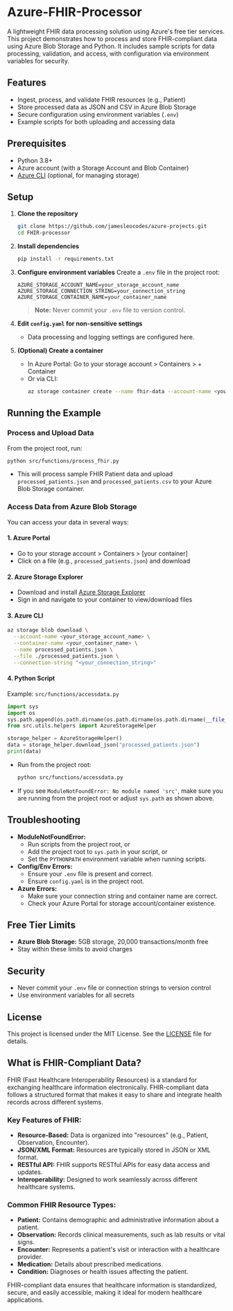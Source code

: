 # Azure-FHIR-Processor

A lightweight FHIR data processing solution using Azure's free tier services. This project demonstrates how to process and store FHIR-compliant data using Azure Blob Storage and Python. It includes sample scripts for data processing, validation, and access, with configuration via environment variables for security.

## Features
- Ingest, process, and validate FHIR resources (e.g., Patient)
- Store processed data as JSON and CSV in Azure Blob Storage
- Secure configuration using environment variables (`.env`)
- Example scripts for both uploading and accessing data

## Prerequisites
- Python 3.8+
- Azure account (with a Storage Account and Blob Container)
- [Azure CLI](https://docs.microsoft.com/en-us/cli/azure/install-azure-cli) (optional, for managing storage)

## Setup

1. **Clone the repository**
   ```bash
   git clone https://github.com/jamesleocodes/azure-projects.git
   cd FHIR-processor
   ```

2. **Install dependencies**
   ```bash
   pip install -r requirements.txt
   ```

3. **Configure environment variables**
   Create a `.env` file in the project root:
   ```env
   AZURE_STORAGE_ACCOUNT_NAME=your_storage_account_name
   AZURE_STORAGE_CONNECTION_STRING=your_connection_string
   AZURE_STORAGE_CONTAINER_NAME=your_container_name
   ```
   > **Note:** Never commit your `.env` file to version control.

4. **Edit `config.yaml` for non-sensitive settings**
   - Data processing and logging settings are configured here.

5. **(Optional) Create a container**
   - In Azure Portal: Go to your storage account > Containers > + Container
   - Or via CLI:
     ```bash
     az storage container create --name fhir-data --account-name <your_storage_account_name>
     ```

## Running the Example

### **Process and Upload Data**
From the project root, run:
```bash
python src/functions/process_fhir.py
```
- This will process sample FHIR Patient data and upload `processed_patients.json` and `processed_patients.csv` to your Azure Blob Storage container.

### **Access Data from Azure Blob Storage**
You can access your data in several ways:

#### **1. Azure Portal**
- Go to your storage account > Containers > [your container]
- Click on a file (e.g., `processed_patients.json`) and download

#### **2. Azure Storage Explorer**
- Download and install [Azure Storage Explorer](https://azure.microsoft.com/en-us/products/storage/storage-explorer/)
- Sign in and navigate to your container to view/download files

#### **3. Azure CLI**
```bash
az storage blob download \
  --account-name <your_storage_account_name> \
  --container-name <your_container_name> \
  --name processed_patients.json \
  --file ./processed_patients.json \
  --connection-string "<your_connection_string>"
```

#### **4. Python Script**
Example: `src/functions/accessdata.py`
```python
import sys
import os
sys.path.append(os.path.dirname(os.path.dirname(os.path.dirname(__file__))))
from src.utils.helpers import AzureStorageHelper

storage_helper = AzureStorageHelper()
data = storage_helper.download_json("processed_patients.json")
print(data)
```
- Run from the project root:
  ```bash
  python src/functions/accessdata.py
  ```
- If you see `ModuleNotFoundError: No module named 'src'`, make sure you are running from the project root or adjust `sys.path` as shown above.

## Troubleshooting
- **ModuleNotFoundError:**
  - Run scripts from the project root, or
  - Add the project root to `sys.path` in your script, or
  - Set the `PYTHONPATH` environment variable when running scripts.
- **Config/Env Errors:**
  - Ensure your `.env` file is present and correct.
  - Ensure `config.yaml` is in the project root.
- **Azure Errors:**
  - Make sure your connection string and container name are correct.
  - Check your Azure Portal for storage account/container existence.

## Free Tier Limits
- **Azure Blob Storage:** 5GB storage, 20,000 transactions/month free
- Stay within these limits to avoid charges

## Security
- Never commit your `.env` file or connection strings to version control
- Use environment variables for all secrets

## License
This project is licensed under the MIT License. See the [LICENSE](LICENSE) file for details.

## What is FHIR-Compliant Data?

FHIR (Fast Healthcare Interoperability Resources) is a standard for exchanging healthcare information electronically. FHIR-compliant data follows a structured format that makes it easy to share and integrate health records across different systems.

### Key Features of FHIR:
- **Resource-Based:** Data is organized into "resources" (e.g., Patient, Observation, Encounter).
- **JSON/XML Format:** Resources are typically stored in JSON or XML format.
- **RESTful API:** FHIR supports RESTful APIs for easy data access and updates.
- **Interoperability:** Designed to work seamlessly across different healthcare systems.

### Common FHIR Resource Types:
- **Patient:** Contains demographic and administrative information about a patient.
- **Observation:** Records clinical measurements, such as lab results or vital signs.
- **Encounter:** Represents a patient's visit or interaction with a healthcare provider.
- **Medication:** Details about prescribed medications.
- **Condition:** Diagnoses or health issues affecting the patient.

FHIR-compliant data ensures that healthcare information is standardized, secure, and easily accessible, making it ideal for modern healthcare applications. 